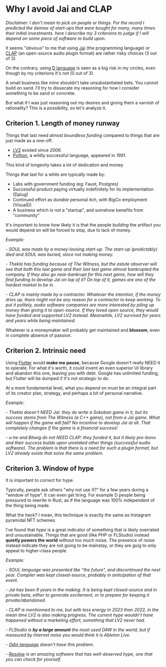 # Why I avoid Jai and CLAP


_Disclaimer: I don't mean to pick on people or things. For the record I predicted the demise of start-ups that were bought for many, many times their initial investments. here I describe my 3 criterions to judge if I will depend on some piece of software to build upon._

It seems "obvious" to me that using [Jai](https://en.wikipedia.org/wiki/Jonathan_Blow#Jai_language) (the programming language) or [CLAP](https://en.wikipedia.org/wiki/CLever_Audio_Plug-in) (an open-source audio plugin format) are rather risky choices (3 out of 3).

On the contrary, using [D language](https://dlang.org/) is seen as a big risk in my circles, even though by my criterions it's not (0 out of 3).

A small business like mine shouldn't take unsubstantiated bets. You cannot build on sand. I'll try to dissecate my reasoning for how I consider something to be sand or concrete.

But what if I was just reasoning out my desires and giving them a varnish of rationality? This is a possibility, so let's analyze it.



## Criterion 1. Length of money runway

Things that last need almost _boundless funding_ compared to things that are just made as a one-off. 
- [LV2](https://fr.wikipedia.org/wiki/LV2_(plugin)) existed since _2006_.
- [Python](https://en.wikipedia.org/wiki/Python_(programming_language)), a wildly successful language, appeared in _1991_.

This kind of longevity takes a lot of dedication and money.

Things that last for a while are typically made by:
- Labs with government funding (eg: Faust, Postgres)
- Successful product paying virtually indefinitely for its implementation (Dplug)
- Continued effort as _durable_ personal itch, with BigCo employment (VisualD)
- A business which is not a "startup", and somehow benefits from "community"

It's important to know how likely it is that the people _building_ the artifact you would depend on will be forced to stop, due to lack of money.


_Example:_

_- SOUL was made by a money-loosing start-up. The start-up (predictably) died and SOUL was buried, since not making money._

_- Thekla has funding because of The Witness, but the astute observer will see that both this last game and their last last game almost bankrupted the company. If they also go near-bankrupt for this next game, how will they find funding to develop Jai on top of it? On top of it, games are one of the hardest market to be in._

_- CLAP is mainly made by a contractor. Whatever the intention, if the money dries up, there might not be any reason for a contractor to keep working. To put it politely, audio software companies are more interested by piling up money than giving it to open-source. If they loved open source, they would have funded and supported LV2 instead. Meanwhile, LV2 survived for years and years while being maintained._

Whatever is a moneymaker will probably get maintained and **blossom**, even in complete absence of passion.


## Criterion 2. Intrinsic need

Using [Flutter](https://flutter.dev/) would **make me pause**, because Google doesn't really NEED it to operate. For what it's worth, it could invent an even superior UI library and abandon this one, leaving you with debt. Google has unlimited funding, but Flutter will be dumped if it's not strategic to do.

At a more fundamental level, what you depend on must be an integral part of its creator plan, strategy, and perhaps a bit of personal narrative.

_Example:_

_- Thekla doesn't NEED Jai: they do write a Sokoban game in it, but its success stems from The Witness (a C++ game), not from a Jai game. What will happen if the game will fail? No incentive to develop Jai at all. That completely changes if the game is a financial success!_

_- u-he and Bitwig do not NEED CLAP: they funded it, but it likely pro-bono and their success builds upon unrelated other things (successful audio software). The problem is that there is a need for such a plugin format, but LV2 already exists that solve the same problem._


## Criterion 3. Window of hype

It is important to correct for hype.

Typically, people ask others "why not use X?" for a few years during a "window of hype". It can even get tiring. For example D people being pressured to rewrite in Rust, as if the language was 100% independent of the thing being made.

What the heck? I mean, this technique is exactly the same as Instagram pyramidal NFT schemes.

I've found that _hype_ is a great indicator of something that is likely overrated and unsustainable. Things that are good (like PHP or FLStudio) instead **quietly powers the world** without too much noise. The presence of noise instead indicate they are not going to be mainstay, or they are goig to only appeal to higher-class people.

_Example:_

_- SOUL language was presented like "the future", and discontinued the next year. Compiler was kept closed-source, probably in anticipation of that event._

_- Jai has been 9 years in the making. It is being kept closed-source and in private beta, either to generate excitement, or to prepare for keeping it private/abandoned._

_- CLAP is mentionned to me, but with less energy in 2023 than 2022, in the mean time LV2 is also making progress. The current hype wouldn't have happened without a marketing effort, something that LV2 never had._

_- FLStudio is **by a large amount** the most used DAW in the world, but if measured by Internet noise you would think it is Ableton Live._

_- [Odin language](https://odin-lang.org/) doesn't have this problem._

_- [Resolve](https://www.blackmagicdesign.com/products/davinciresolve) is an amazing software that has well-deserved hype, one that you can check for yourself._

